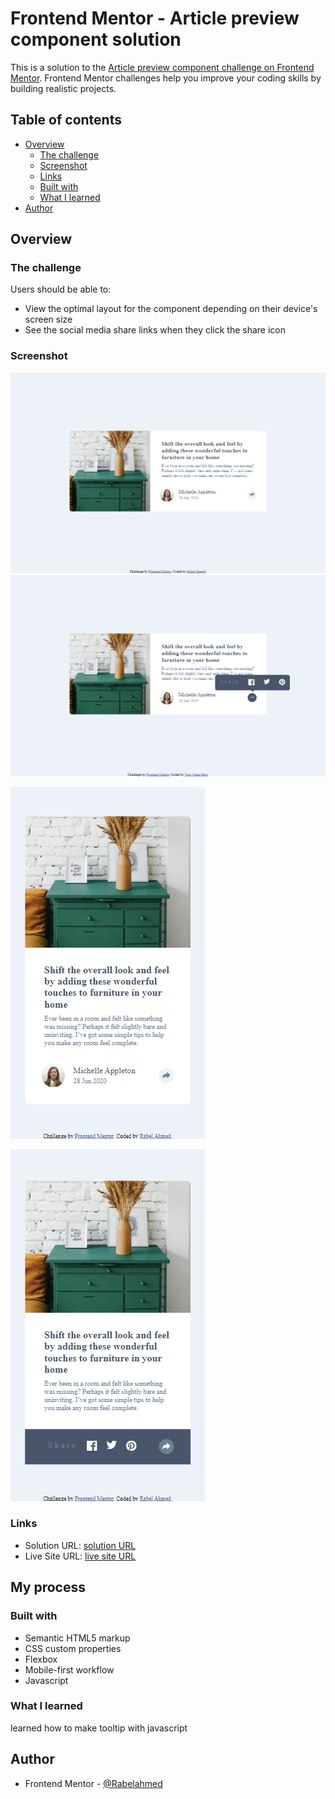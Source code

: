 # Frontend Mentor - Article preview component solution

This is a solution to the [Article preview component challenge on Frontend Mentor](https://www.frontendmentor.io/challenges/article-preview-component-dYBN_pYFT). Frontend Mentor challenges help you improve your coding skills by building realistic projects. 

## Table of contents

- [Overview](#overview)
  - [The challenge](#the-challenge)
  - [Screenshot](#screenshot)
  - [Links](#links)
  - [Built with](#built-with)
  - [What I learned](#what-i-learned)
- [Author](#author)

## Overview

### The challenge

Users should be able to:

- View the optimal layout for the component depending on their device's screen size
- See the social media share links when they click the share icon

### Screenshot
![desktop screenshot](./images/FireShot%20Capture%20020%20-%20Frontend%20Mentor%20-%20Article%20preview%20component%20-%20127.0.0.1.png)
![desktop active Screenshot](./images/FireShot%20Capture%20017%20-%20Frontend%20Mentor%20-%20Article%20preview%20component%20-%20127.0.0.1.png) 

![mobile screenshot](./images/FireShot%20Capture%20019%20-%20Frontend%20Mentor%20-%20Article%20preview%20component%20-%20127.0.0.1.png)

![mobile active screenshot](./images/FireShot%20Capture%20021%20-%20Frontend%20Mentor%20-%20Article%20preview%20component%20-%20127.0.0.1.png)



### Links

- Solution URL: [solution URL](https://your-solution-url.com)
- Live Site URL: [live site URL](https://your-live-site-url.com)

## My process

### Built with

- Semantic HTML5 markup
- CSS custom properties
- Flexbox
- Mobile-first workflow
- Javascript



### What I learned

learned how to make tooltip with javascript



## Author

- Frontend Mentor - [@Rabelahmed](https://www.frontendmentor.io/profile/Rabelahmed)

